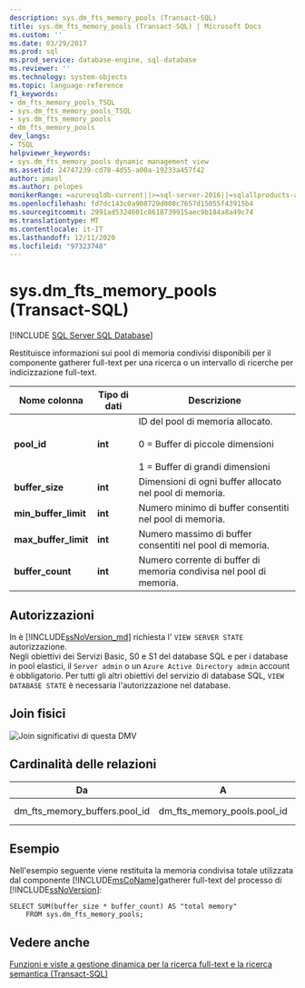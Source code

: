 ```yaml
---
description: sys.dm_fts_memory_pools (Transact-SQL)
title: sys.dm_fts_memory_pools (Transact-SQL) | Microsoft Docs
ms.custom: ''
ms.date: 03/29/2017
ms.prod: sql
ms.prod_service: database-engine, sql-database
ms.reviewer: ''
ms.technology: system-objects
ms.topic: language-reference
f1_keywords:
- dm_fts_memory_pools_TSQL
- sys.dm_fts_memory_pools_TSQL
- sys.dm_fts_memory_pools
- dm_fts_memory_pools
dev_langs:
- TSQL
helpviewer_keywords:
- sys.dm_fts_memory_pools dynamic management view
ms.assetid: 24747239-cd78-4d55-a00a-19233a457f42
author: pmasl
ms.author: pelopes
monikerRange: =azuresqldb-current||>=sql-server-2016||=sqlallproducts-allversions||>=sql-server-linux-2017||=azuresqldb-mi-current
ms.openlocfilehash: fd7dc143c0a908729d008c7657d15055f43915b4
ms.sourcegitcommit: 2991ad5324601c8618739915aec9b184a8a49c74
ms.translationtype: MT
ms.contentlocale: it-IT
ms.lasthandoff: 12/11/2020
ms.locfileid: "97323748"
---
```

# <a name="sysdm_fts_memory_pools-transact-sql"></a>sys.dm_fts_memory_pools (Transact-SQL)
[!INCLUDE [SQL Server SQL Database](../../includes/applies-to-version/sql-asdb.md)]

  Restituisce informazioni sui pool di memoria condivisi disponibili per il componente gatherer full-text per una ricerca o un intervallo di ricerche per indicizzazione full-text.  
   
|Nome colonna|Tipo di dati|Descrizione|  
|-----------------|---------------|-----------------|  
|**pool_id**|**int**|ID del pool di memoria allocato.<br /><br /> 0 = Buffer di piccole dimensioni<br /><br /> 1 = Buffer di grandi dimensioni|  
|**buffer_size**|**int**|Dimensioni di ogni buffer allocato nel pool di memoria.|  
|**min_buffer_limit**|**int**|Numero minimo di buffer consentiti nel pool di memoria.|  
|**max_buffer_limit**|**int**|Numero massimo di buffer consentiti nel pool di memoria.|  
|**buffer_count**|**int**|Numero corrente di buffer di memoria condivisa nel pool di memoria.|  
  
## <a name="permissions"></a>Autorizzazioni  

In è [!INCLUDE[ssNoVersion_md](../../includes/ssnoversion-md.md)] richiesta l' `VIEW SERVER STATE` autorizzazione.   
Negli obiettivi dei Servizi Basic, S0 e S1 del database SQL e per i database in pool elastici, il `Server admin` o un `Azure Active Directory admin` account è obbligatorio. Per tutti gli altri obiettivi del servizio di database SQL, `VIEW DATABASE STATE` è necessaria l'autorizzazione nel database.   
 
## <a name="physical-joins"></a>Join fisici  
 ![Join significativi di questa DMV](../../relational-databases/system-dynamic-management-views/media/join-dm-fts-memory-pools-1.gif "Join significativi di questa DMV")  
  
## <a name="relationship-cardinalities"></a>Cardinalità delle relazioni  
  
|Da|A|Relazione|  
|----------|--------|------------------|  
|dm_fts_memory_buffers.pool_id|dm_fts_memory_pools.pool_id|Molti-a-uno|  
  
## <a name="examples"></a>Esempio  
 Nell'esempio seguente viene restituita la memoria condivisa totale utilizzata dal componente [!INCLUDE[msCoName](../../includes/msconame-md.md)]gatherer full-text del processo di [!INCLUDE[ssNoVersion](../../includes/ssnoversion-md.md)]:  
  
```  
SELECT SUM(buffer_size * buffer_count) AS "total memory"   
    FROM sys.dm_fts_memory_pools;  
```  
  
## <a name="see-also"></a>Vedere anche  
 [Funzioni e viste a gestione dinamica per la ricerca full-text e la ricerca semantica &#40;Transact-SQL&#41;](../../relational-databases/system-dynamic-management-views/full-text-and-semantic-search-dynamic-management-views-functions.md)  
  
  
